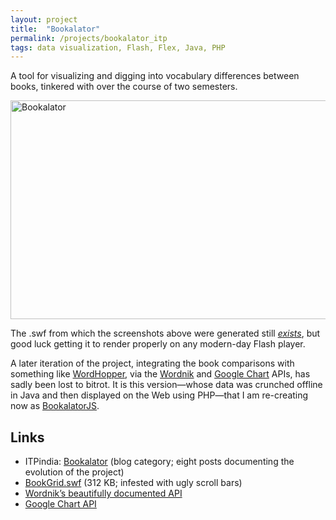 ```yaml
---
layout: project
title:  "Bookalator"
permalink: /projects/bookalator_itp
tags: data visualization, Flash, Flex, Java, PHP
---
```


A tool for visualizing and digging into vocabulary differences between books, tinkered with over the course of two semesters.

<a data-flickr-embed="true"  href="https://www.flickr.com/photos/indiamos/albums/72157667856834299" title="Bookalator"><img src="https://farm4.staticflickr.com/3310/3482314469_b1af2d9c18_z.jpg?zz&#x3D;1" width="640" height="350" alt="Bookalator"></a><script async src="//embedr.flickr.com/assets/client-code.js" charset="utf-8"></script>

The .swf from which the screenshots above were generated still [_exists_](/assets/BookGrid.swf "BookGrid.swf, 312 KB"), but good luck getting it to render properly on any modern-day Flash player.

A later iteration of the project, integrating the book comparisons with something like [WordHopper](/projects/wordhopper.html), via the [Wordnik](http://developer.wordnik.com/) and [Google Chart](https://developers.google.com/chart/) APIs, has sadly been lost to bitrot. It is this version—whose data was crunched offline in Java and then displayed on the Web using PHP—that I am re-creating now as [BookalatorJS](/projects/bookalator_js.html).

## Links

-   ITPindia: [Bookalator](http://itp.indiamos.com/blog/category/bookalator/) (blog category; eight posts documenting the evolution of the project)
-   [BookGrid.swf](/assets/BookGrid.swf) (312 KB; infested with ugly scroll bars)
-   [Wordnik’s beautifully documented API](http://developer.wordnik.com/)
-   [Google Chart API](https://developers.google.com/chart/)
